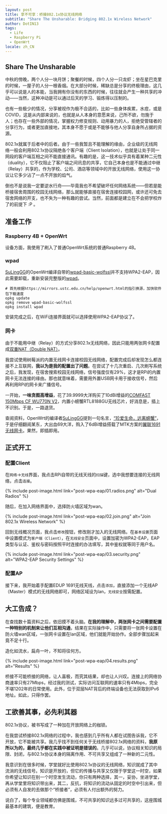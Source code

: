 ```yaml
---
layout: post
title: 享不可享：桥接802.1x协议无线网络
subtitle: "Share The Unsharable: Bridging 802.1x Wireless Network"
author: DotIN13
tags:
  - Life
  - Raspberry Pi
  - OpenWrt
locale: zh_CN
---
```


## Share The Unsharable

中秋的傍晚，两个人分一块月饼；聚餐的时候，四个人分一只龙虾；坐在星巴克里的时候，一屋子的人分一根香烟。在大部分时候，稀缺总是分享的终极理由，这几乎可以说是人的本能，当我拥有你没有的东西的时候，往往就会产生一种共享的冲动——当然，这种冲动是可以通过后天的学习、锻炼得以压制的。

也有一些极少的情况，分享被视作为极不合适的，比如一些身体疾累，水痘，或是COVID，这是从内部来说的，也就是从人本身的意愿来说，己所不欲，勿施于人；也存在一些外部的情况，掌握权力修变规则、动用暴力的人，拒绝受管辖者的分享行为，或者更加直接地，其本身不愿于或是不能够与他人分享自身所占据的资源。

802.1x就属于后者中的后者。由于一些我暂且不能理解的缘由，企业级的无线网络一般会利用802.1x协议隔绝各个客户端（Client Isolation），也就是让处于同一网段的客户端互相之间不能直接通讯。有趣的是，这一技术似乎具有着某种二元性（duality），它不仅阻止了客户端之间讯息的共享，它自己本身也是不能通过中继（Relay）共享的，作为学校、公司、酒店等领域中的开放无线网络，使用这一协议让它多少沾了一点不开放的焰气。

倒也不是说我一定要逆水行舟——毕竟我也不希望破坏任何网络系统——但若是能桥接宿舍周围的校园无线网络，那么就能够直接在宿舍连接校园网，或许还可免去宿舍网络的开支，也不失为一种有趣的尝试。当然，前面都是建立在不会把学校炸了的前提下 :P 。

## 准备工作

### Raspberry 4B + OpenWrt

设备方面，我使用了刷入了普通OpenWrt系统的普通Raspberry 4B。

### wpad

[SuLingGG](https://mlapp.cn/)的OpenWrt编译自带的[wpad-basic-wolfssl](https://openwrt.org/packages/pkgdata/wpad-basic-wolfssl)并不支持WPA2-EAP，因此需要卸载，重新安装完整版的[wpad](https://openwrt.org/packages/pkgdata/wpad)。

```shell
# 首先根据https://mirrors.ustc.edu.cn/help/openwrt.html的指引换源，加快软件包下载速度
opkg update
opkg remove wpad-basic-wolfssl
opkg install wpad
```

安装完成之后，在WiFi连接界面就可以选择使用WPA2-EAP协议了。

### 网卡

由于不能用中继（Relay）的方式分享802.1x无线网络，因此只能用两张网卡配置成[双重NAT（Double NAT）](https://openwrt.org/docs/guide-user/network/switch_router_gateway_and_nat#openwrt_as_cascaded_router_behind_another_router_double_nat)。

我尝试使用树莓派的内置无线网卡连接校园无线网络，配置完成后却发现怎么都连接不上互联网，**我以为是我的配置出了问题**。在尝试了十几次重启、几次刷写系统之后，我发现，在宿舍搜索校园无线网络，信号强度仅有29%，这才是RPi的内置网卡无法连接的缘由。那也就意味着，需要用外置USB网卡用于接收信号，然后再利用RPi的网卡来广播信号。

一开始，**一味贪图高增益**，花了39.9999大洋购买了10dBi增益的[COMFAST 150Mbps CF WU770N V2](https://www.aliexpress.com/item/32805650319.html)，内置小螃蟹RTL8188GU无线芯片，好消息是，插上不识别。于是，一路退货。

查阅资料，OpenWrt的编译者[SuLingGG](https://mlapp.cn/)提到一句名言，[“珍爱生命，远离螃蟹”](https://mlapp.cn/1009.html#USB-%E6%97%A0%E7%BA%BF%E7%BD%91%E5%8D%A1)，于是仔细翻阅某东，大出血69大洋，购入了6dBi增益搭载了MTK方案的[翼联1691无线网卡](http://www.edup.cn/202102011054-2/)。果然，即插即用。

## 正式开工

### 配置Client

在`网络`->`无线`界面，我点击RPi自带的无线天线的`扫描`键，选中我想要连接的无线网络，点击`连接`。

{% include post-image.html link="post-wpa-eap/01.radios.png" alt="Dual Radios" %}

随后，在加入网络界面中，选择防火墙区域为wan。

{% include post-image.html link="post-wpa-eap/02.join.png" alt="Join 802.1x Wireless Network" %}

回到无线概况页面，我点击`修改`按钮，修改刚才加入的无线网络。在`基本设置`页面中设置模式为`客户端（Client）`，在`无线安全`页面中，设置加密为WPA2-EAP，EAP类型与认证、鉴权与密码按照平时连接的办法填写，其中鉴权就等同于用户名。

{% include post-image.html link="post-wpa-eap/03.security.png" alt="WPA2-EAP Security Settings" %}

### 配置AP

接下来，我开始着手配置EDUP 1691无线天线，点击`添加`，直接添加一个无线AP（Master）模式的无线网络即可，网络区域设为lan，`无线安全`按需配置。

## 大工告成？

在查找数十篇资料之后，依旧摸不着头脑。**在我的理解中，两张网卡之间需要配置一种特别的机制来让他们互相沟通**，结果在实际操作中，只需要将一张网卡设置在防火墙wan区域，一张网卡设置在lan区域，他们就能开始协作。全部步骤加起来竟不足十行。

造化如流水，扁舟一叶，不知将往何方。

{% include post-image.html link="post-wpa-eap/04.results.png" alt="Results" %}

桥接不可能桥接的网络，让人喜极，而究其结果，却也让人兴叹。连接上的网络协商速率只有27Mbps，经过我的测试，实际访问互联网的速率只有4Mbps，完全不堪1202年的日常使用。此外，位于双层NAT背后的终端设备也无法获取到IPv6地址。如此，只得作罢。

## 工欲善其事，必先利其器

802.1x协议，被书写成了一种加在开放网络上的枷锁。

在我尝试桥接802.1x网络的过程中，我也感到几乎所有人都在试图告诉我，它不开放，它不能被共享。我几乎找不到任何关于无线桥接802.1x网络的资料，**我原所以为的，最终几乎都在实践中被证明是错误的**。几乎可以说，协议相关知识的局限、封闭，与802.1x协议本身的隔离作用、不可共享又组成了一种新的二元性。

我意识到在很多时候，学堂就好比使用802.1x协议的无线网络，知识就成了其中流淌的无线信号。知识是开放的，但它的传播与共享又仅限于学堂这一时空，如果你希望让知识在别一个时空发生流动，你只有两种选择，其一，妥协，坐进学堂，再从学堂里将知识带出来，其二，反抗，将知识的流动从固定的时空中引出来，但必须有人自发的去做那个“桥接者”，必须有人付出额外的努力。

说白了，每个专业领域都仿佛是围城，不可共享的知识远多过可共享的，这座围城最基本的建筑，便是教育。
